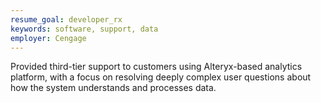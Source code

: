 ```yaml
---
resume_goal: developer_rx
keywords: software, support, data
employer: Cengage
---
```

Provided third-tier support to customers using Alteryx-based analytics platform, with a focus on resolving deeply complex user questions about how the system understands and processes data.